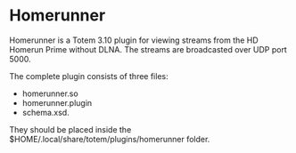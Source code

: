 Homerunner
==========

Homerunner is a Totem 3.10 plugin for viewing streams from the HD Homerun Prime without DLNA. The streams are broadcasted over UDP port 5000.

The complete plugin consists of three files:
* homerunner.so
* homerunner.plugin
* schema.xsd.

They should be placed inside the $HOME/.local/share/totem/plugins/homerunner folder.
